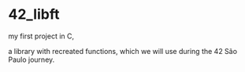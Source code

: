 # 42_libft 

my first project in C,

a library with recreated functions, which we will use during the 42 São Paulo journey.


